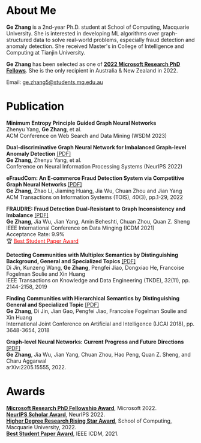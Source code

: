 # <font color=black>About Me</font>

**Ge Zhang** is a 2nd-year Ph.D. student at School of Computing, Macquarie University. She is interested in developing ML algorithms over graph-structured data to solve real-world problems, especially fraud detection and anomaly detection. She received Master's in College of Intelligence and Computing at Tianjin University.

**Ge Zhang** has been selected as one of [**2022 Microsoft Research PhD Fellows**](https://www.microsoft.com/en-us/research/academic-program/phd-fellowship/2022-recipients/). She is the only recipient in Australia & New Zealand in 2022.<cr>
 
Email: ge.zhang5@students.mq.edu.au<br>

# <font color=black>Publication</font>

**Minimum Entropy Principle Guided Graph Neural Networks**<br>
Zhenyu Yang, **Ge Zhang**, et al. <br>
ACM Conference on Web Search and Data Mining (WSDM 2023)

**Dual-discriminative Graph Neural Network for Imbalanced Graph-level Anomaly Detection** [[PDF]](https://openreview.net/forum?id=d6mf9AFoR-O)<br>
**Ge Zhang**, Zhenyu Yang, et al.<br>
Conference on Neural Information Processing Systems (NeurIPS 2022)

**eFraudCom: An E-commerce Fraud Detection System via Competitive Graph Neural Networks** [[PDF]](https://dl.acm.org/doi/pdf/10.1145/3474379)<br>
**Ge Zhang**, Zhao Li, Jiaming Huang, Jia Wu, Chuan Zhou and Jian Yang<br>
ACM Transactions on Information Systems (TOIS), 40(3), pp.1-29, 2022


**FRAUDRE: Fraud Detection Dual-Resistant to Graph Inconsistency and Imbalance** [[PDF]](https://ieeexplore.ieee.org/stamp/stamp.jsp?tp=&arnumber=9679178)<br>
**Ge Zhang**, Jia Wu, Jian Yang, Amin Beheshti, Chuan Zhou, Quan Z. Sheng<br>
IEEE International Conference on Data Minging (ICDM 2021)<br>
Acceptance Rate: 9.9%<br>
 🏆 [<font color=red>Best Student Paper Award</font>](https://icdm2021.auckland.ac.nz/awards/)

**Detecting Communities with Multiplex Semantics by Distinguishing Background, General and Specialized Topics** [[PDF]](https://ieeexplore.ieee.org/stamp/stamp.jsp?tp=&arnumber=8832212)<br>
Di Jin, Kunzeng Wang, **Ge Zhang**, Pengfei Jiao, Dongxiao He, Francoise Fogelman Soulie and Xin Huang<br>
IEEE Transactions on Knowledge and Data Engineering (TKDE), 32(11), pp. 2144-2158, 2019

**Finding Communities with Hierarchical Semantics by Distinguishing General and Specialized Topic** [[PDF]](https://www.ijcai.org/proceedings/2018/0507.pdf)<br>
**Ge Zhang**, Di Jin, Jian Gao, Pengfei Jiao, Francoise Fogelman Soulie and Xin Huang<br>
International Joint Conference on Artificial and Intelligence (IJCAI 2018), pp. 3648-3654, 2018

**Graph-level Neural Networks: Current Progress and Future Directions** [[PDF]](https://arxiv.org/pdf/2205.15555.pdf)<br>
**Ge Zhang**, Jia Wu, Jian Yang, Chuan Zhou, Hao Peng, Quan Z. Sheng, and Charu Aggarwal<br>
arXiv:2205.15555, 2022.

# <font color=black>Awards</font>
 
**[Microsoft Research PhD Fellowship Award](https://www.microsoft.com/en-us/research/academic-program/phd-fellowship/2022-recipients/)**, Microsoft 2022.<br>
**[NeurIPS Scholar Award](https://gezhangmq.github.io/)**, NeurIPS 2022.<br>
**[Higher Degree Research Rising Star Award](https://gezhangmq.github.io/)**, School of Computing, Macquarie University, 2022.<br>
**[Best Student Paper Award](https://icdm2021.auckland.ac.nz/awards/)**, IEEE ICDM, 2021.<br>

